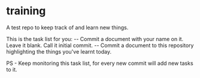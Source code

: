 # training
A test repo to keep track of and learn new things.

This is the task list for you:
-- Commit a document with your name on it. Leave it blank. Call it initial commit.
-- Commit a document to this repository highlighting the things you've learnt today.
 


PS - Keep monitoring this task list, for every new commit will add new tasks to it.